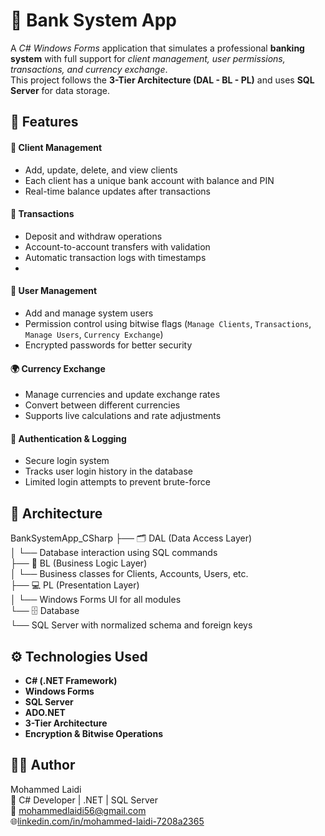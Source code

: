<h1> 🏦 Bank System App </h1>

A *C# Windows Forms* application that simulates a professional **banking system** with full support for *client management, user permissions, transactions, and currency exchange*.  
This project follows the **3-Tier Architecture (DAL - BL - PL)** and uses **SQL Server** for data storage.

<h2>🚀 Features</h2> 

<h4>🧍 Client Management</h4>

- Add, update, delete, and view clients  
- Each client has a unique bank account with balance and PIN  
- Real-time balance updates after transactions  

<h4>💸 Transactions</h4>

- Deposit and withdraw operations  
- Account-to-account transfers with validation  
- Automatic transaction logs with timestamps
- 
<h4> 👤 User Management </h4>

- Add and manage system users  
- Permission control using bitwise flags (`Manage Clients`, `Transactions`, `Manage Users`, `Currency Exchange`)  
- Encrypted passwords for better security  

<h4>🌍 Currency Exchange</h4>

- Manage currencies and update exchange rates  
- Convert between different currencies  
- Supports live calculations and rate adjustments  

<h4>🔐 Authentication & Logging</h4>

- Secure login system  
- Tracks user login history in the database  
- Limited login attempts to prevent brute-force 

 <h2>🧩 Architecture</h2>

BankSystemApp_CSharp
├── 🗂️ DAL (Data Access Layer) <br/>
│ └── Database interaction using SQL commands  <br/>
├── 🧠 BL (Business Logic Layer)  <br/>
│ └── Business classes for Clients, Accounts, Users, etc.  <br/>
├── 💻 PL (Presentation Layer)  <br/>
│ └── Windows Forms UI for all modules  <br/>
└── 🗄️ Database  <br/>
└── SQL Server with normalized schema and foreign keys  <br/>

<h2>⚙️ Technologies Used</h2>

- **C# (.NET Framework)**
- **Windows Forms**
- **SQL Server**
- **ADO.NET**
- **3-Tier Architecture**
- **Encryption & Bitwise Operations**

<h2>👨‍💻 Author</h2>

Mohammed Laidi  <br/>
💼 C# Developer | .NET | SQL Server  <br/>
📧 mohammedlaidi56@gmail.com  <br/>
🌐[linkedin.com/in/mohammed-laidi-7208a2365 ](https://www.linkedin.com/in/mohammed-laidi-7208a2365/)

